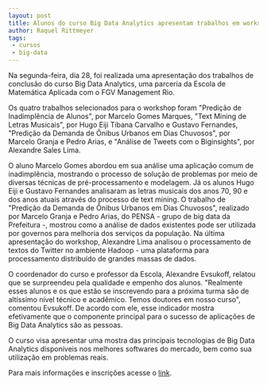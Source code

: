 ```yaml
---
layout: post
title: Alunos do curso Big Data Analytics apresentam trabalhos em workshop 
author: Raquel Rittmeyer
tags:
 - cursos
 - big-data
---
```


Na segunda-feira, dia 28, foi realizada uma apresentação dos trabalhos
de conclusão do curso Big Data Analytics, uma parceria da Escola de
Matemática Aplicada com o FGV Management Rio.
 
Os quatro trabalhos selecionados para o workshop foram "Predição de
Inadimplência de Alunos", por Marcelo Gomes Marques, "Text Mining de
Letras Musicais", por Hugo Eiji Tibana Carvalho e Gustavo Fernandes,
"Predição da Demanda de Ônibus Urbanos em Dias Chuvosos", por Marcelo
Granja e Pedro Arias, e "Análise de Tweets com o Biginsights", por
Alexandre Sales Lima.
 
O aluno Marcelo Gomes abordou em sua análise uma aplicação comum de
inadimplência, mostrando o processo de solução de problemas por meio
de diversas técnicas de pré-processamento e modelagem. Já os alunos
Hugo Eiji e Gustavo Fernandes analisaram as letras musicais dos anos
70, 90 e dos anos atuais através do processo de text mining.  O
trabalho de "Predição da Demanda de Ônibus Urbanos em Dias Chuvosos",
realizado por Marcelo Granja e Pedro Arias, do PENSA - grupo de big
data da Prefeitura -, mostrou como a análise de dados existentes pode
ser utilizada por governos para melhoria dos serviços da população. Na
última apresentação do workshop, Alexandre Lima analisou o
processamento de textos do Twitter no ambiente Hadoop - uma plataforma
para processamento distribuído de grandes massas de dados.
 
O coordenador do curso e professor da Escola, Alexandre Evsukoff,
relatou que se surpreendeu pela qualidade e empenho dos
alunos. "Realmente esses alunos e os que estão se inscrevendo para a
próxima turma são de altíssimo nível técnico e acadêmico. Temos
doutores em nosso curso", comentou Evsukoff. De acordo com ele, esse
indicador mostra efetivamente que o componente principal para o
sucesso de aplicações de Big Data Analytics são as pessoas.
 
O curso visa apresentar uma mostra das principais tecnologias de Big
Data Analytics disponíveis nos melhores softwares do mercado, bem como
sua utilização em problemas reais.
 
Para mais informações e inscrições acesse o [link](http://mgm-rio.fgv.br/eventos/i-workshop-fgv-big-data-analytics).
